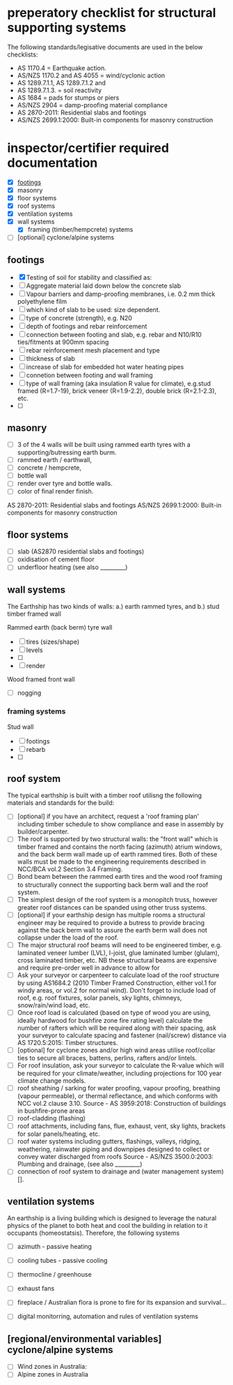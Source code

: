 # preperatory checklist for structural supporting systems

The following standards/legisative documents are used in the below checklists:
  * AS 1170.4 = Earthquake action.
  * AS/NZS 1170.2 and AS 4055 = wind/cyclonic action
  * AS 1289.7.1.1, AS 1289.7.1.2 and
  * AS 1289.7.1.3. = soil reactivity
  * AS 1684 = pads for stumps or piers
  * AS/NZS 2904 = damp-proofing material compliance
  * AS 2870-2011: Residential slabs and footings
  * AS/NZS 2699.1:2000: Built-in components for masonry construction

# inspector/certifier required documentation

 - [x] [footings](https://github.com/earthsteading/earthship/blob/master/checklist_structural-supporting-systems.md#footings)
 - [x] masonry
 - [x] floor systems
 - [x] roof systems
 - [x] ventilation systems
 - [x] wall systems
   - [x] framing (timber/hempcrete) systems
 - [ ] [optional] cyclone/alpine systems

## footings

  - [x] Testing of soil for stability and classified as: 
  - [ ] Aggregate material laid down below the concrete slab
  - [ ] Vapour barriers and damp-proofing membranes, i.e. 0.2 mm thick polyethylene film
  - [ ] which kind of slab to be used: size dependent.
  - [ ] type of concrete (strength), e.g. N20
  - [ ] depth of footings and rebar reinforcement
  - [ ] connection between footing and slab, e.g. rebar and N10/R10 ties/fitments at 900mm spacing
  - [ ] rebar reinforcement mesh placement and type
  - [ ] thickness of slab
  - [ ] increase of slab for embedded hot water heating pipes
  - [ ] connetion between footing and wall framing
  - [ ] type of wall framing (aka insulation R value for climate), e.g.stud framed (R=1.7-19), brick veneer (R=1.9-2.2), double brick (R=2.1-2.3), etc.
  - [ ]  

## masonry

 - [ ] 3 of the 4 walls will be built using rammed earth tyres with a supporting/butressing earth burm.
 - [ ] rammed earth / earthwall, 
 - [ ] concrete / hempcrete, 
 - [ ] bottle wall
 - [ ] render over tyre and bottle walls.
 - [ ] color of final render finish.

AS 2870-2011: Residential slabs and footings
AS/NZS 2699.1:2000: Built-in components for masonry construction

## floor systems

 - [ ] slab (AS2870 residential slabs and footings)
 - [ ] oxidisation of cement floor
 - [ ] underfloor heating (see also _________)

## wall systems
The Earthship has two kinds of walls: a.) earth rammed tyres, and b.) stud timber framed wall

Rammed earth (back berm) tyre wall
 - [ ] tires (sizes/shape)
 - [ ] levels 
 - [ ] 
 - [ ] render 

Wood framed front wall
  - [ ] nogging 

### framing systems

Stud wall
 - [ ] footings
 - [ ] rebarb
 - [ ] 

## roof system
The typical earthship is built with a timber roof utilisng the following materials and standards for the build:
 - [ ] [optional] if you have an architect, request a 'roof framing plan' including timber schedule to show compliance and ease in assembly by builder/carpenter. 
 - [ ] The roof is supported by two structural walls: the "front wall" which is timber framed and contains the north facing (azimuth) atrium windows, and the back berm wall made up of earth rammed tires.  Both of these walls must be made to the engineering requirements described in NCC/BCA vol.2 Section 3.4 Framing.
 - [ ] Bond beam between the rammed earth tires and the wood roof framing to structurally connect the supporting back berm wall and the roof system. 
 - [ ] The simplest design of the roof system is a monopitch truss, however greater roof distances can be spanded using other truss systems.
 - [ ] [optional] if your earthship design has multiple rooms a structural engineer may be required to provide a butress to provide bracing against the back berm wall to assure the earth berm wall does not collapse under the load of the roof.
 - [ ] The major structural roof beams will need to be engineered timber, e.g. laminated veneer lumber (LVL), I-joist, glue laminated lumber (glulam), cross laminated timber, etc. NB these structural beams are expensive and require pre-order well in advance to allow for 
 - [ ] Ask your surveyor or carpenteer to calculate load of the roof structure by using AS1684.2 (2010 Timber Framed Construction, either vol.1 for windy areas, or vol.2 for normal wind). Don't forget to include load of roof, e.g. roof fixtures, solar panels, sky lights, chimneys, snow/rain/wind load, etc.
 - [ ] Once roof load is calculated (based on type of wood you are using, ideally hardwood for bushfire zone fire rating level) calculate the number of rafters which will be required along with their spacing, ask your surveyor to calculate spacing and fastener (nail/screw) distance via AS 1720.5:2015: Timber structures.
 - [ ] [optional] for cyclone zones and/or high wind areas utilise roof/collar ties to secure all braces, battens, perlins, rafters and/or lintels.
 - [ ] For roof insulation, ask your surveyor to calculate the R-value which will be required for your climate/weather, including projections for 100 year climate change models.
 - [ ] roof sheathing / sarking for water proofing, vapour proofing, breathing (vapour permeable), or thermal reflectance, and which conforms with NCC vol.2 clause 3.10.
Source - AS 3959:2018: Construction of buildings in bushfire-prone areas 
 - [ ] roof-cladding (flashing)
 - [ ] roof attachments, including fans, flue, exhaust, vent, sky lights, brackets for solar panels/heating, etc.
 - [ ] roof water systems including gutters, flashings, valleys, ridging, weathering, rainwater piping and downpipes designed to collect or convey water discharged from roofs
Source - AS/NZS 3500.0:2003: Plumbing and drainage, (see also _________)
 - [ ] connection of roof system to drainage and (water management system)[].

## ventilation systems
An earthship is a living building which is designed to leverage the natural physics of the planet to both heat and cool the building in relation to it occupants (homeostatsis).  Therefore, the following systems 
 - [ ] azimuth - passive heating
 - [ ] cooling tubes - passive cooling
 - [ ] thermocline / greenhouse
 - [ ] exhaust fans
 - [ ] fireplace / Australian flora is prone to fire for its expansion and survival...
 - [ ] digital monitorring, automation and rules of ventilation systems


## [regional/environmental variables] cyclone/alpine systems

 - [ ] Wind zones in Australia: 
 - [ ] Alpine zones in Australia
